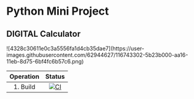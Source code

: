 <h1> Python Mini Project</h1>
<h2>  DIGITAL Calculator </h2>
![4328c30611e0c3a5556fa1d4cb35dae7](https://user-images.githubusercontent.com/62944627/116743302-5b23b000-aa16-11eb-8d75-6bf4fc6b57c6.png)

|Operation|Status|
|:---:|:---:|
|1. Build|[![CI](https://github.com/Devishakti2230/260292_miniProject/actions/workflows/main.yml/badge.svg)](https://github.com/Devishakti2230/260292_miniProject/actions/workflows/main.yml)|

